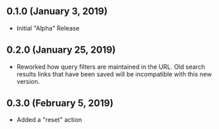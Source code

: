 ## 0.1.0 (January 3, 2019)

- Initial "Alpha" Release

## 0.2.0 (January 25, 2019)

- Reworked how query filters are maintained in the URL. Old search results links
  that have been saved will be incompatible with this new version.

## 0.3.0 (February 5, 2019)

- Added a "reset" action
